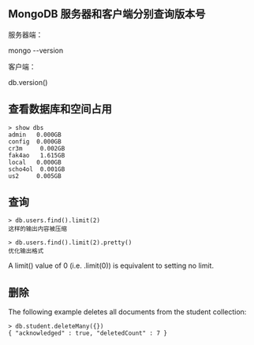 ## MongoDB 服务器和客户端分别查询版本号
服务器端：

mongo --version

客户端：

db.version()
<!-- 4.0.13 -->

## 查看数据库和空间占用
```
> show dbs
admin   0.000GB
config  0.000GB
cr3m     0.002GB
fak4ao   1.615GB
local   0.000GB
scho4ol  0.001GB
us2     0.005GB
```

## 查询
```
> db.users.find().limit(2)
这样的输出内容被压缩

> db.users.find().limit(2).pretty()
优化输出格式
```
A limit() value of 0 (i.e. .limit(0)) is equivalent to setting no limit. 

## 删除
The following example deletes all documents from the student collection:
```
> db.student.deleteMany({})
{ "acknowledged" : true, "deletedCount" : 7 }
```

